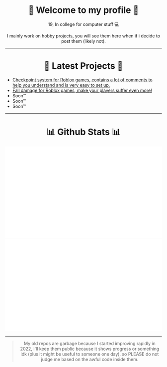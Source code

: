 <div align="center">
  
# 🎉 Welcome to my profile 🎉

19, In college for computer stuff 💻

I mainly work on hobby projects, you will see them here when if i decide to post them (likely not).

---

# 📅 Latest Projects 📅

</div>

- [Checkpoint system for Roblox games, contains a lot of comments to help you understand and is very easy to set up.](https://github.com/overworded/RobloxCheckpoints)
- [Fall damage for Roblox games, make your players suffer even more!](https://github.com/overworded/RobloxFallDamage)
- Soon™
- Soon™
- Soon™

<div align="center">
  
---
  
# 📊 Github Stats 📊

![](https://github.com/overworded/stats/blob/master/generated/languages.svg#gh-dark-mode-only)
![](https://github.com/overworded/stats/blob/master/generated/overview.svg#gh-dark-mode-only)

---

> My old repos are garbage because I started improving rapidly in 2022, I'll keep them public because it shows progress or something idk (plus it might be useful to someone one day), so PLEASE do not judge me based on the awful code inside them.

</div>
